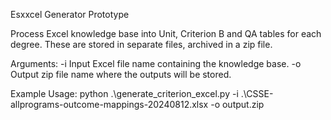 Esxxcel Generator Prototype

Process Excel knowledge base into Unit, Criterion B and QA tables for each degree.  These are stored in separate files, archived in a zip file.


Arguments:
-i Input Excel file name containing the knowledge base.
-o Output zip file name where the outputs will be stored.


Example Usage:
    python .\generate_criterion_excel.py -i .\CSSE-allprograms-outcome-mappings-20240812.xlsx -o output.zip
